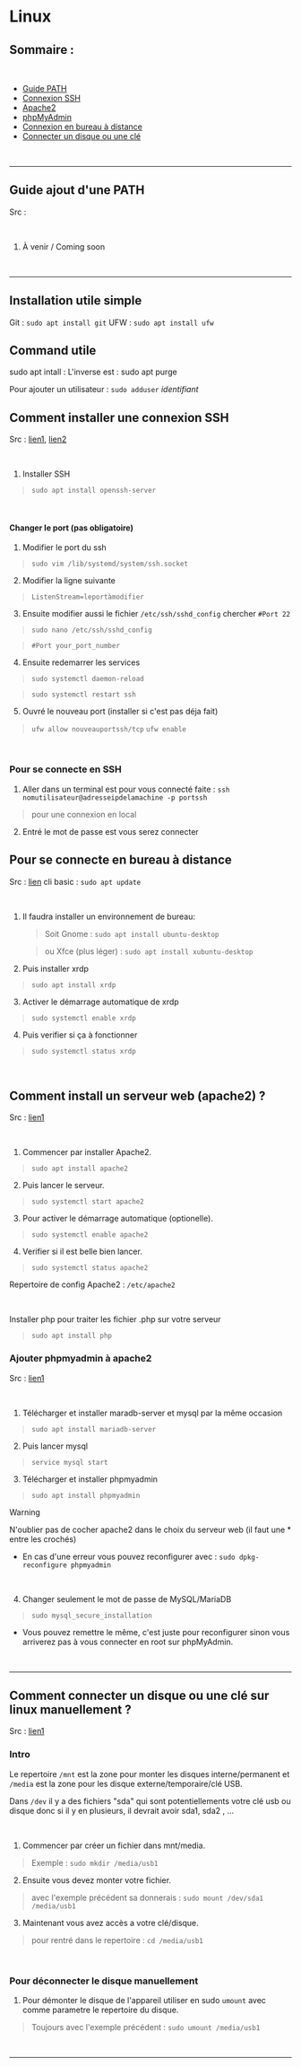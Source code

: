 # Linux

## Sommaire :

</br>

- [Guide PATH](#path)
- [Connexion SSH](#ssh)
- [Apache2](#apache2)
- [phpMyAdmin](#phpmyadmin)
- [Connexion en bureau à distance](#rtd)
- [Connecter un disque ou une clé](#mount)

</br>

---

## <a name="path">Guide ajout d'une PATH</a>

Src :

</br>

1. À venir / Coming soon

</br>

---

## Installation utile simple

Git : `sudo apt install git`
UFW : `sudo apt install ufw`

## Command utile

sudo apt intall : L'inverse est : sudo apt purge

Pour ajouter un utilisateur : `sudo adduser` *identifiant*

## <a name="ssh">Comment installer une connexion SSH</a>

Src : [lien1](https://ubuntu.com/server/docs/service-openssh), [lien2](https://askubuntu.com/questions/1479500/how-to-change-the-ssh-port-on-ubuntu-23-04)

</br>

1. Installer SSH
> `sudo apt install openssh-server`

</br>

#### Changer le port (pas obligatoire)
1. Modifier le port du ssh
> `sudo vim /lib/systemd/system/ssh.socket`  
2. Modifier la ligne suivante
> `ListenStream=leportàmodifier`
3. Ensuite modifier aussi le fichier `/etc/ssh/sshd_config` chercher `#Port 22`
> `sudo nano /etc/ssh/sshd_config`

> `#Port your_port_number`

4. Ensuite redemarrer les services
> `sudo systemctl daemon-reload`

> `sudo systemctl restart ssh`

5. Ouvré le nouveau port (installer si c'est pas déja fait)
> `ufw allow nouveauportssh/tcp`
> `ufw enable`

</br>

### Pour se connecte en SSH

1. Aller dans un terminal est pour vous connecté faite : `ssh nomutilisateur@adresseipdelamachine -p portssh`
> pour une connexion en local
2. Entré le mot de passe est vous serez connecter

## <a name="rtd">Pour se connecte en bureau à distance</a>

Src : [lien](https://kachou92.over-blog.com/2022/10/comment-installer-le-serveur-xrdp-sur-ubuntu-20.04.html)
cli basic : `sudo apt update`

</br>

1. Il faudra installer un environnement de bureau:
    > Soit Gnome : `sudo apt install ubuntu-desktop`
    
    > ou Xfce (plus léger) : `sudo apt install xubuntu-desktop`
2. Puis installer xrdp
> `sudo apt install xrdp`
3. Activer le démarrage automatique de xrdp
> `sudo systemctl enable xrdp`
4. Puis verifier si ça à fonctionner
> `sudo systemctl status xrdp`

</br>


## <a name="apache2">Comment install un serveur web (apache2) ?</a>

Src : [lien1](https://doc.ubuntu-fr.org/apache2)

</br>

1. Commencer par installer Apache2.
> `sudo apt install apache2`
2. Puis lancer le serveur.
> `sudo systemctl start apache2`
3. Pour activer le démarrage automatique (optionelle).
> `sudo systemctl enable apache2`
4. Verifier si il est belle bien lancer.
> `sudo systemctl status apache2`

Repertoire de config Apache2 : `/etc/apache2`

</br>

Installer php pour traiter les fichier .php sur votre serveur
> `sudo apt install php`

### <a name="phpmyadmin">Ajouter phpmyadmin à apache2</a>

Src : [lien1](https://doc.ubuntu-fr.org/phpmyadmin)

</br>

1. Télécharger et installer maradb-server et mysql par la même occasion
> `sudo apt install mariadb-server`
2. Puis lancer mysql
> `service mysql start`

3. Télécharger et installer phpmyadmin
> `sudo apt install phpmyadmin`

> [!WARNING]
> N'oublier pas de cocher apache2 dans le choix du serveur web (il faut une * entre les crochés)
> * En cas d'une erreur vous pouvez reconfigurer avec : `sudo dpkg-reconfigure phpmyadmin`

</br>

4. Changer seulement le mot de passe de MySQL/MariaDB
> `sudo mysql_secure_installation`

* Vous pouvez remettre le même, c'est juste pour reconfigurer sinon vous arriverez pas à vous connecter en root sur phpMyAdmin.


</br>

---


## <a name="mount">Comment connecter un disque ou une clé sur linux manuellement ?</a>

Src : [lien1](https://www.cyrilaudras.fr/index.php/informatique/configuration-reseau-et-systeme/111-gerer-une-cle-usb-sous-linux-en-ligne-de-commandes)

### Intro

Le repertoire `/mnt` est la zone pour monter les disques interne/permanent et `/media` est la zone pour les disque externe/temporaire/clé USB.

Dans `/dev` il y a des fichiers "sda" qui sont potentiellements votre clé usb ou disque donc si il y en plusieurs, il devrait avoir sda1, sda2 , ...

</br>

1. Commencer par créer un fichier dans mnt/media.
> Exemple : `sudo mkdir /media/usb1`

2. Ensuite vous devez monter votre fichier.
> avec l'exemple précédent sa donnerais : `sudo mount /dev/sda1 /media/usb1 `
3. Maintenant vous avez accès a votre clé/disque.
> pour rentré dans le repertoire : `cd /media/usb1`

</br>

### Pour déconnecter le disque manuellement

1. Pour démonter le disque de l'appareil utiliser en sudo `umount` avec comme parametre le repertoire du disque.
> Toujours avec l'exemple précédent : `sudo umount /media/usb1` 

</br>

---